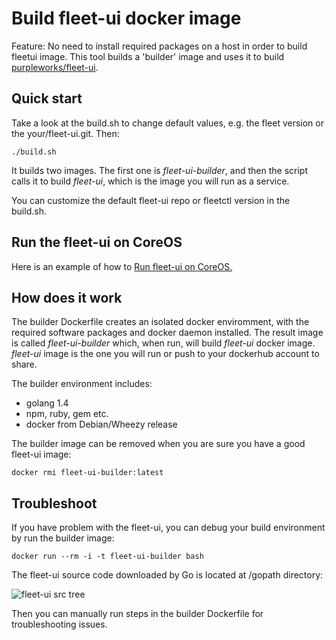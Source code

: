 # Build fleet-ui docker image

Feature: No need to install required packages on a host in order to build fleetui image. This tool builds a 'builder' image and uses it to build [purpleworks/fleet-ui](https://github.com/purpleworks/fleet-ui.git).
 
## Quick start

Take a look at the build.sh to change default values, e.g. the fleet version or the your/fleet-ui.git. Then:

	./build.sh
	
  It builds two images. The first one is _fleet-ui-builder_, and then the script calls it to build _fleet-ui_, which is the image you will run as a service.
  
  You can customize the default fleet-ui repo or fleetctl version in the build.sh.

## Run the fleet-ui on CoreOS

Here is an example of how to [Run fleet-ui on CoreOS.](https://github.com/xuwang/coreos-docker-dev/blob/master/README-fleet-ui.md)

## How does it work

The builder Dockerfile creates an isolated docker enviromment, with the required software packages and docker daemon installed. The result 
image is called _fleet-ui-builder_ which, when run, will build _fleet-ui_ docker image. _fleet-ui_ image is the one you will run or push to your dockerhub account to share. 

The builder environment includes:

* golang 1.4
* npm, ruby, gem etc.
* docker from Debian/Wheezy release

The builder image can be removed when you are sure you have a good fleet-ui image: 

	docker rmi fleet-ui-builder:latest

## Troubleshoot

If you have problem with the fleet-ui, you can debug your build environment by run the builder image:

	docker run --rm -i -t fleet-ui-builder bash

The fleet-ui source code downloaded by Go is located at /gopath directory:

![fleet-ui src tree](https://github.com/xuwang/docker-fleetui-builder/blob/master/images/fleet-ui-src.png "fleet-ui src tree")

Then you can manually run steps in the builder Dockerfile for troubleshooting issues.
